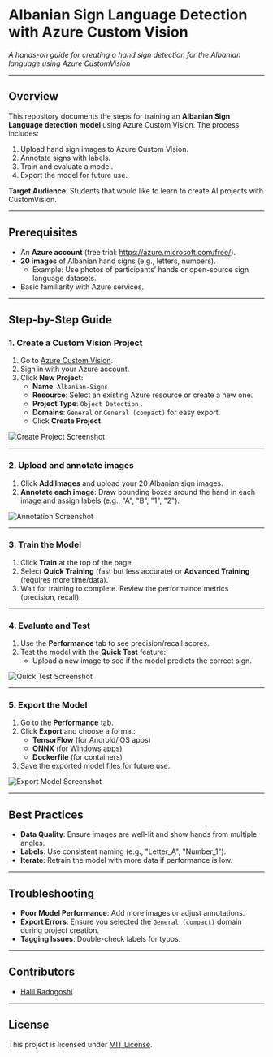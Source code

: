 # Albanian Sign Language Detection with Azure Custom Vision
*A hands-on guide for creating a hand sign detection for the Albanian language using Azure CustomVision*

---

## Overview
This repository documents the steps for training an **Albanian Sign Language detection model** using Azure Custom Vision. The process includes: 
1. Upload hand sign images to Azure Custom Vision.
2. Annotate signs with labels.
3. Train and evaluate a model.
4. Export the model for future use.

**Target Audience**: Students that would like to learn to create AI projects with CustomVision. 

---

## Prerequisites
- An **Azure account** (free trial: https://azure.microsoft.com/free/).
- **20 images** of Albanian hand signs (e.g., letters, numbers).
  - Example: Use photos of participants’ hands or open-source sign language datasets.
- Basic familiarity with Azure services.

---

## Step-by-Step Guide

### 1. Create a Custom Vision Project
1. Go to [Azure Custom Vision](https://www.customvision.ai/).
2. Sign in with your Azure account.
3. Click **New Project**:
   - **Name**: `Albanian-Signs`
   - **Resource**: Select an existing Azure resource or create a new one.
   - **Project Type**: `Object Detection` .
   - **Domains**: `General` or `General (compact)` for easy export.
   - Click **Create Project**.

![Create Project Screenshot](/docs/images/create-project.png)


---

### 2. Upload and annotate images
1. Click **Add Images** and upload your 20 Albanian sign images.
2. **Annotate each image**: Draw bounding boxes around the hand in each image and assign labels (e.g., "A", "B", "1", "2").



![Annotation Screenshot](/docs/images/annotate.png)

---

### 3. Train the Model
1. Click **Train** at the top of the page.
2. Select **Quick Training** (fast but less accurate) or **Advanced Training** (requires more time/data).
3. Wait for training to complete. Review the performance metrics (precision, recall).

---

### 4. Evaluate and Test
1. Use the **Performance** tab to see precision/recall scores.
2. Test the model with the **Quick Test** feature:
   - Upload a new image to see if the model predicts the correct sign.

![Quick Test Screenshot](/docs/images/test.png)

---

### 5. Export the Model
1. Go to the **Performance** tab.
2. Click **Export** and choose a format:
   - **TensorFlow** (for Android/iOS apps)
   - **ONNX** (for Windows apps)
   - **Dockerfile** (for containers)
3. Save the exported model files for future use.

![Export Model Screenshot](/docs/images/export.png)

---

## Best Practices
- **Data Quality**: Ensure images are well-lit and show hands from multiple angles.
- **Labels**: Use consistent naming (e.g., "Letter_A", "Number_1").
- **Iterate**: Retrain the model with more data if performance is low.

---

## Troubleshooting
- **Poor Model Performance**: Add more images or adjust annotations.
- **Export Errors**: Ensure you selected the `General (compact)` domain during project creation.
- **Tagging Issues**: Double-check labels for typos.

---

## Contributors
- [Halil Radogoshi](https://github.com/halilradogoshi)


---

## License
This project is licensed under [MIT License](LICENSE).
